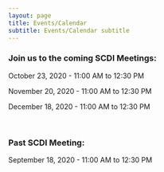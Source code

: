 ```yaml
---
layout: page
title: Events/Calendar
subtitle: Events/Calendar subtitle
---
```

### **Join us to the coming SCDI Meetings:** 

October 23, 2020 - 11:00 AM to 12:30 PM

November 20, 2020 - 11:00 AM to 12:30 PM

December 18, 2020 - 11:00 AM to 12:30 PM

 <br>

### **Past SCDI Meeting:**

September 18, 2020 - 11:00 AM to 12:30 PM